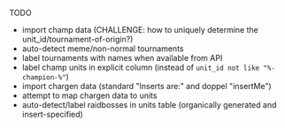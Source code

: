 TODO
- import champ data (CHALLENGE: how to uniquely determine the unit_id/tournament-of-origin?)
- auto-detect meme/non-normal tournaments
- label tournaments with names when available from API
- label champ units in explicit column (instead of `unit_id not like "%-champion-%"`)
- import chargen data (standard "Inserts are:" and doppel "insertMe")
- attempt to map chargen data to units
- auto-detect/label raidbosses in units table (organically generated and insert-specified)
